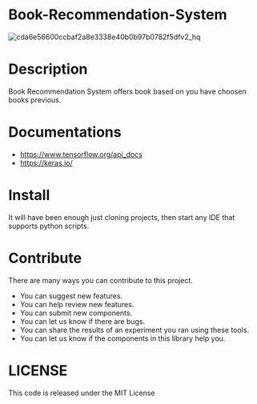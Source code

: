 # Book-Recommendation-System
![cda6e56600ccbaf2a8e3338e40b0b97b0782f5dfv2_hq](https://user-images.githubusercontent.com/62469567/134760183-95b017d7-72a3-4c2b-9f18-82ace0b9dc7c.jpg)

# Description
Book Recommendation System offers book based on you have choosen books previous.

# Documentations
- https://www.tensorflow.org/api_docs
- https://keras.io/

# Install 
It will have been enough just cloning projects, then start any IDE that supports python scripts.

# Contribute 
There are many ways you can contribute to this project.

- You can suggest new features.
- You can help review new features.
- You can submit new components.
- You can let us know if there are bugs.
- You can share the results of an experiment you ran using these tools.
- You can let us know if the components in this library help you.

# LICENSE
This code is released under the MIT License

